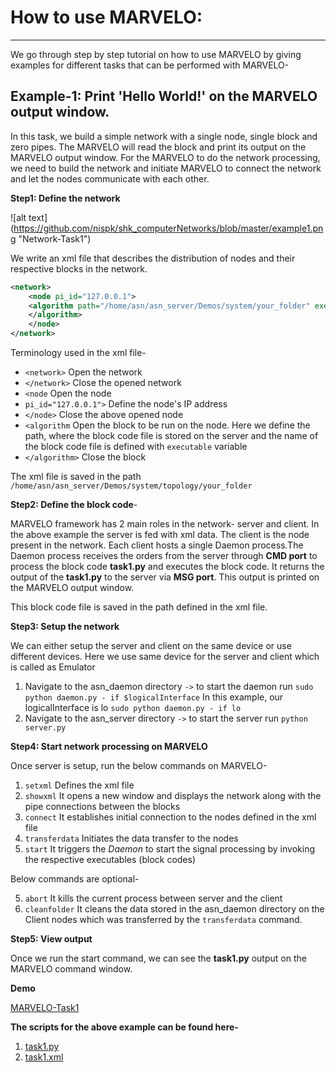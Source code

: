 # How to use MARVELO:
------------------------


We go through step by step tutorial on how to use MARVELO by giving examples for different tasks that can be performed with MARVELO-

## Example-1: Print 'Hello World!' on the MARVELO output window.

In this task, we build a simple network with a single node, single block and zero pipes. The MARVELO will read the block and print its output on the MARVELO output window. For the MARVELO to do the network processing, we need to build the network and initiate MARVELO to connect the network and let the nodes communicate with each other.

**Step1: Define the network** 

![alt text] (https://github.com/nispk/shk_computerNetworks/blob/master/example1.png "Network-Task1")

We write an xml file that describes the distribution of nodes and their respective blocks in the network.

```xml
<network> 
    <node pi_id="127.0.0.1">
	<algorithm path="/home/asn/asn_server/Demos/system/your_folder" executable="./task1.py">                                	
	</algorithm>
    </node> 
</network> 
```

Terminology used in the xml file-

*  `<network>` Open the network
*  `</network>` Close the opened network	
*  `<node` Open the node
* `pi_id="127.0.0.1">` Define the node's IP address
*  `</node>` Close the above opened node
*  `<algorithm` Open the block to be run on the node. Here we define the path, where the block code file is stored on the server and the     name of the block code file is defined with `executable` variable
*  `</algorithm>` Close the block

The xml file is saved in the path `/home/asn/asn_server/Demos/system/topology/your_folder` 

**Step2: Define the block code**- 

MARVELO framework has 2 main roles in the network- server and client. In the above example the server is fed with xml data. The client is the node present in the network. Each client hosts a single Daemon process.The Daemon process receives the orders from the server through **CMD port** to process the block code **task1.py** and executes the block code. It returns the output of the **task1.py** to the server via **MSG port**. This output is printed on the MARVELO output window.

This block code file is saved in the path defined in the xml file.

**Step3: Setup the network**

We can either setup the server and client on the same device or use different devices. Here we use same device for the server and client which is called as Emulator

  1. Navigate to the asn_daemon directory `->` to start the daemon run `sudo python daemon.py - if $logicalInterface` In this example,        our logicalInterface is lo `sudo python daemon.py - if lo`
  2. Navigate to the asn_server directory `->` to start the server run `python server.py` 

**Step4: Start network processing on MARVELO**

Once server is setup, run the below commands on MARVELO-

  1. `setxml` Defines the xml file 
  2. `showxml` It opens a new window and displays the network along with the pipe connections between the blocks
  3. `connect` It establishes initial connection to the nodes defined in the xml file 
  3. `transferdata` Initiates the data transfer to the nodes
  4. `start` It triggers the *Daemon* to start the signal processing by invoking the respective executables (block codes)

Below commands are optional-

  5. `abort` It kills the current process between server and the client 
  6. `cleanfolder` It cleans the data stored in the asn_daemon directory on the Client nodes which was transferred by the `transferdata`       command.


**Step5: View output**

Once we run the start command, we can see the **task1.py** output on the MARVELO command window.

**Demo**

 [MARVELO-Task1](https://github.com/nispk/shk_computerNetworks/blob/master/ezgif.com-video-to-gif%20(1).gif)

**The scripts for the above example can be found here-**
  1. [task1.py](https://github.com/nispk/shk_computerNetworks/blob/master/task1.py) 
  2. [task1.xml](https://github.com/nispk/shk_computerNetworks/blob/master/task1.xml)


